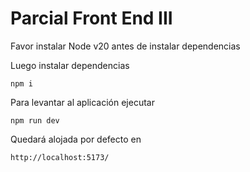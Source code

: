 # Parcial Front End III

Favor instalar Node v20 antes de instalar dependencias

Luego instalar dependencias

    npm i

Para levantar al aplicación ejecutar

    npm run dev

Quedará alojada por defecto en

    http://localhost:5173/
